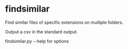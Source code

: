 # findsimilar
Find similar files of specific extensions on multiple folders. 

Output a csv in the standard output.

findsimilar.py --help for options

